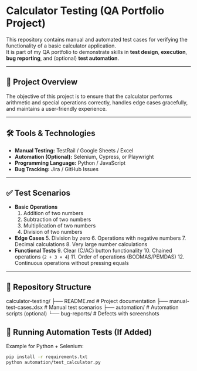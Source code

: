 # Calculator Testing (QA Portfolio Project)

This repository contains manual and automated test cases for verifying the functionality of a basic calculator application.  
It is part of my QA portfolio to demonstrate skills in **test design**, **execution**, **bug reporting**, and (optional) **test automation**.

---

## 📖 Project Overview
The objective of this project is to ensure that the calculator performs arithmetic and special operations correctly, handles edge cases gracefully, and maintains a user-friendly experience.

---

## 🛠 Tools & Technologies
- **Manual Testing:** TestRail / Google Sheets / Excel
- **Automation (Optional):** Selenium, Cypress, or Playwright
- **Programming Language:** Python / JavaScript
- **Bug Tracking:** Jira / GitHub Issues

---

## ✅ Test Scenarios
- **Basic Operations**
  1. Addition of two numbers
  2. Subtraction of two numbers
  3. Multiplication of two numbers
  4. Division of two numbers
- **Edge Cases**
  5. Division by zero
  6. Operations with negative numbers
  7. Decimal calculations
  8. Very large number calculations
- **Functional Tests**
  9. Clear (C/AC) button functionality
  10. Chained operations (`2 + 3 × 4`)
  11. Order of operations (BODMAS/PEMDAS)
  12. Continuous operations without pressing equals

---

## 📂 Repository Structure
calculator-testing/ ├── README.md                # Project documentation ├── manual-test-cases.xlsx   # Manual test scenarios ├── automation/              # Automation scripts (optional) └── bug-reports/             # Defects with screenshots

## 🚀 Running Automation Tests (If Added)
Example for Python + Selenium:
```bash
pip install -r requirements.txt
python automation/test_calculator.py
